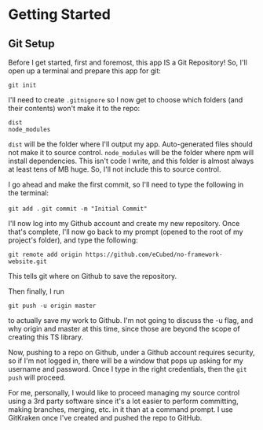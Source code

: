 # Getting Started

## Git Setup
Before I get started, first and foremost, this app IS a Git Repository! So, I'll open up a terminal and prepare this app for git:

`git init`

I'll need to create `.gitnignore` so I now get to choose which folders (and their contents) won't make it to the repo:

```
dist
node_modules
```

`dist` will be the folder where I'll output my app. Auto-generated files should not make it to source control.
`node_modules` will be the folder where npm will install dependencies. This isn't code I write, and this folder is almost always at least tens of MB huge. So, I'll not include this to source control.

I go ahead and make the first commit, so I'll need to type the following in the terminal:

`git add .`
`git commit -m "Initial Commit"`

I'll now log into my Github account and create my new repository. Once that's complete, I'll now go back to my prompt (opened to the root of my project's folder), and type the following:

`git remote add origin https://github.com/eCubed/no-framework-website.git`

This tells git where on Github to save the repository.

Then finally, I run

`git push -u origin master`

to actually save my work to Github. I'm not going to discuss the -u flag, and why origin and master at this time, since those are beyond the scope of creating this TS library.

Now, pushing to a repo on Github, under a Github account requires security, so if I'm not logged in, there will be a window that pops up asking for my username and password. Once I type in the right credentials, then the `git push` will proceed. 

For me, personally, I would like to proceed managing my source control using a 3rd party software since it's a lot easier to perform committing, making branches, merging, etc. in it than at a command prompt. I use GitKraken once I've created and pushed the repo to GitHub.


